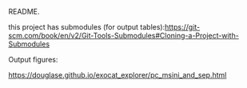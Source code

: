 README.

this project has submodules (for output tables):https://git-scm.com/book/en/v2/Git-Tools-Submodules#Cloning-a-Project-with-Submodules

Output figures:

https://douglase.github.io/exocat_explorer/pc_msini_and_sep.html
